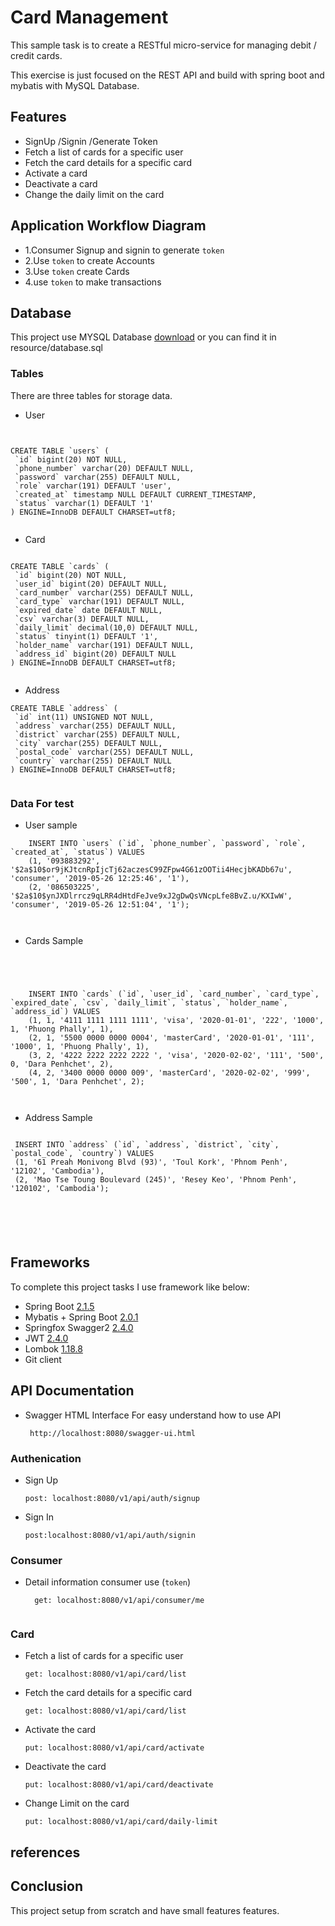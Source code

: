 # Card Management

This sample   task is to create a RESTful micro-service for managing debit / credit cards.

This exercise is just focused on the REST API and build with spring boot and mybatis with MySQL Database.

 
## Features

* SignUp /Signin /Generate Token 
* Fetch a list of cards for a specific user
* Fetch the card details for a specific card
* Activate a card
* Deactivate a card 
* Change the daily limit on the card


## Application Workflow Diagram

*  1.Consumer Signup and signin to generate ```token```
*  2.Use ```token``` to create Accounts 
*  3.Use ```token``` create Cards 
*  4.use ```token``` to make transactions



## Database

This project use MYSQL Database  [download]() or you can find it in resource/database.sql

### Tables 
 There are three tables for storage data.
 
 * User  
 
 ```


CREATE TABLE `users` (
  `id` bigint(20) NOT NULL,
  `phone_number` varchar(20) DEFAULT NULL,
  `password` varchar(255) DEFAULT NULL,
  `role` varchar(191) DEFAULT 'user',
  `created_at` timestamp NULL DEFAULT CURRENT_TIMESTAMP,
  `status` varchar(1) DEFAULT '1'
) ENGINE=InnoDB DEFAULT CHARSET=utf8;


 ```
  
 
 * Card  
 
 ```

CREATE TABLE `cards` (
  `id` bigint(20) NOT NULL,
  `user_id` bigint(20) DEFAULT NULL,
  `card_number` varchar(255) DEFAULT NULL,
  `card_type` varchar(191) DEFAULT NULL,
  `expired_date` date DEFAULT NULL,
  `csv` varchar(3) DEFAULT NULL,
  `daily_limit` decimal(10,0) DEFAULT NULL,
  `status` tinyint(1) DEFAULT '1',
  `holder_name` varchar(191) DEFAULT NULL,
  `address_id` bigint(20) DEFAULT NULL
) ENGINE=InnoDB DEFAULT CHARSET=utf8;


 ```
 
 * Address
 
 ```
CREATE TABLE `address` (
  `id` int(11) UNSIGNED NOT NULL,
  `address` varchar(255) DEFAULT NULL,
  `district` varchar(255) DEFAULT NULL,
  `city` varchar(255) DEFAULT NULL,
  `postal_code` varchar(255) DEFAULT NULL,
  `country` varchar(255) DEFAULT NULL
) ENGINE=InnoDB DEFAULT CHARSET=utf8;


 ```
 
 
### Data For test 

* User sample 

```` 
    INSERT INTO `users` (`id`, `phone_number`, `password`, `role`, `created_at`, `status`) VALUES
    (1, '093883292', '$2a$10$or9jKJtcnRpIjcTj62aczesC99ZFpw4G61zOOTii4HecjbKADb67u', 'consumer', '2019-05-26 12:25:46', '1'),
    (2, '086503225', '$2a$10$ynJXDlrrcz9qLRR4dHtdFeJve9xJ2gDwQsVNcpLfe8BvZ.u/KXIwW', 'consumer', '2019-05-26 12:51:04', '1');

    
````

* Cards Sample 

```` 
    
    
    
    
    INSERT INTO `cards` (`id`, `user_id`, `card_number`, `card_type`, `expired_date`, `csv`, `daily_limit`, `status`, `holder_name`, `address_id`) VALUES
    (1, 1, '4111 1111 1111 1111', 'visa', '2020-01-01', '222', '1000', 1, 'Phuong Phally', 1),
    (2, 1, '5500 0000 0000 0004', 'masterCard', '2020-01-01', '111', '1000', 1, 'Phuong Phally', 1),
    (3, 2, '4222 2222 2222 2222 ', 'visa', '2020-02-02', '111', '500', 0, 'Dara Penhchet', 2),
    (4, 2, '3400 0000 0000 009', 'masterCard', '2020-02-02', '999', '500', 1, 'Dara Penhchet', 2);
    
    

````

* Address Sample 


```
 
 INSERT INTO `address` (`id`, `address`, `district`, `city`, `postal_code`, `country`) VALUES
 (1, '61 Preah Monivong Blvd (93)', 'Toul Kork', 'Phnom Penh', '12102', 'Cambodia'),
 (2, 'Mao Tse Toung Boulevard (245)', 'Resey Keo', 'Phnom Penh', '120102', 'Cambodia');

 
 
 
 
 ```




## Frameworks 

To complete this  project tasks I use framework like below:   

* Spring Boot [2.1.5](https://spring.io/projects/spring-boot)
* Mybatis + Spring Boot    [2.0.1](http://www.mybatis.org/spring-boot-starter/) 
* Springfox Swagger2  [2.4.0](https://springfox.github.io/springfox/docs/current/)
* JWT   [2.4.0](https://github.com/jwtk/jjwt)
* Lombok   [1.18.8](https://projectlombok.org/features/all)
* Git client



## API Documentation 

* Swagger HTML Interface For easy understand how to use API
    ```
     http://localhost:8080/swagger-ui.html
    ```


### Authenication 

* Sign Up

    ```
    post: localhost:8080/v1/api/auth/signup
    ```

* Sign In

    ```
    post:localhost:8080/v1/api/auth/signin
    ```




### Consumer 

* Detail information consumer use (````token````)

  ```
    get: localhost:8080/v1/api/consumer/me
    
  ```


### Card 


* Fetch a list of cards for a specific user

    ```
    get: localhost:8080/v1/api/card/list
    
* Fetch the card details for a specific card

    ```
    get: localhost:8080/v1/api/card/list
    
    ```

* Activate the card

    ```
    put: localhost:8080/v1/api/card/activate
    
    ```
    
* Deactivate the card

    ```
    put: localhost:8080/v1/api/card/deactivate
    
    ```
    
* Change Limit on the card

    ```
    put: localhost:8080/v1/api/card/daily-limit
    
    ```








## references



## Conclusion  

This project setup from scratch  and have small features features. 

